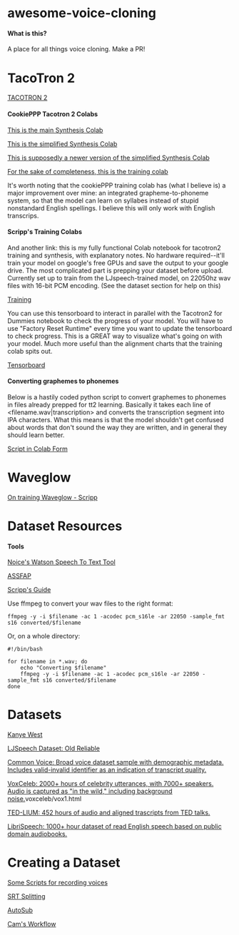 # awesome-voice-cloning

#### What is this?

A place for all things voice cloning. Make a PR!

# TacoTron 2

[TACOTRON 2](https://github.com/NVIDIA/tacotron2)

#### CookiePPP Tacotron 2 Colabs

[This is the main Synthesis Colab](https://colab.research.google.com/drive/19_S4oUc11S2N2FG-ybrwN455A74bbb85)

[This is the simplified Synthesis Colab](https://colab.research.google.com/drive/1p5Y6cqVAd9NTnFqQ7M11i4hG7M0DwvU2)

[This is supposedly a newer version of the simplified Synthesis Colab](https://colab.research.google.com/drive/1qEwv6sHkmjD6GFflDxBXbefHXph2kJJv)

[For the sake of completeness, this is the training colab](https://colab.research.google.com/drive/1d1a4d7riehUOTofchlwo8N79n3Q7W4SK)

It's worth noting that the cookiePPP training colab has (what I believe is) a major improvement over mine: an integrated grapheme-to-phoneme system, so that the model can learn on syllabes instead of stupid nonstandard English spellings. I believe this will only work with English transcrips.

#### Scripp's Training Colabs

And another link: this is my fully functional Colab notebook for tacotron2 training and synthesis, with explanatory notes. No hardware required--it'll train your model on google's free GPUs and save the output to your google drive. The most complicated part is prepping your dataset before upload. Currently set up to train from the LJspeech-trained model, on 22050hz wav files with 16-bit PCM encoding. (See the dataset section for help on this)

[Training](https://colab.research.google.com/drive/1hiFHCyS_YNJVMnsvzrJq8XYjshRg1c5D?usp=sharing)

You can use this tensorboard to interact in parallel with the Tacotron2 for Dummies notebook to check the progress of your model. You will have to use "Factory Reset Runtime" every time you want to update the tensorboard to check progress.  This is a GREAT way to visualize what's going on with your model.  Much more useful than the alignment charts that the training colab spits out.

[Tensorboard](https://colab.research.google.com/drive/1V8Dr48J-FMVy39Xe1p8QMyCWqH0_XO4t?usp=sharing)

#### Converting graphemes to phonemes

Below is a hastily coded python script to convert graphemes to phonemes in files already prepped for tt2 learning. Basically it takes each line of <filename.wav|transcription> and converts the transcription segment into IPA characters. What this means is that the model shouldn't get confused about words that don't sound the way they are written, and in general they should learn better.

[Script in Colab Form](https://colab.research.google.com/drive/1HKpCTAbirNV10UmbKDh-eTkvbiXhTeM7?usp=sharing)

# Waveglow

[On training Waveglow - Scripp](waveglow/readme.md)

# Dataset Resources

#### Tools

[Noice's Watson Speech To Text Tool](https://github.com/noicevice/watson-speech-to-text)

[ASSFAP](https://colab.research.google.com/drive/18lBRBWOs4uV1DjhoW_fVzoydYUw400PW#scrollTo=ZfO2MFo2qrMi)

[Scripp's Guide](datasets/scripps-thoughts.md)

Use ffmpeg to convert your wav files to the right format:

    ffmpeg -y -i $filename -ac 1 -acodec pcm_s16le -ar 22050 -sample_fmt s16 converted/$filename

Or, on a whole directory:

    #!/bin/bash

    for filename in *.wav; do
        echo "Converting $filename"
        ffmpeg -y -i $filename -ac 1 -acodec pcm_s16le -ar 22050 -sample_fmt s16 converted/$filename    
    done

# Datasets

[Kanye West](datasets/kanye-west.md)

[LJSpeech Dataset: Old Reliable](https://keithito.com/LJ-Speech-Dataset/)

[Common Voice: Broad voice dataset sample with demographic metadata. Includes valid-invalid identifier as an indication of transcript quality.](https://www.kaggle.com/mozillaorg/common-voice?select=cv-valid-test.csv)

[VoxCeleb: 2000+ hours of celebrity utterances, with 7000+ speakers. Audio is captured as "in the wild," including background noise.](http://www.robots.ox.ac.uk/~vgg/data/)voxceleb/vox1.html

[TED-LIUM: 452 hours of audio and aligned trascripts from TED talks.](https://www.openslr.org/51)

[LibriSpeech: 1000+ hour dataset of read English speech based on public domain audiobooks.](https://www.openslr.org/12)

# Creating a Dataset

[Some Scripts for recording voices](texts/readme.md)

[SRT Splitting](https://github.com/camjac251/srt-parse)

[AutoSub](https://github.com/BingLingGroup/autosub)

[Cam's Workflow](workflows/cam.md)